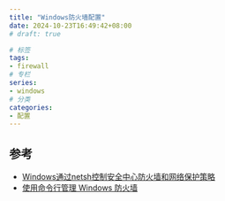 ```yaml
---
title: "Windows防火墙配置"
date: 2024-10-23T16:49:42+08:00
# draft: true

# 标签
tags:
- firewall
# 专栏
series:
- windows
# 分类
categories:
- 配置
---
```


## 参考
- [Windows通过netsh控制安全中心防火墙和网络保护策略](https://blog.csdn.net/mageriletu2012/article/details/143108382)
- [使用命令行管理 Windows 防火墙](https://learn.microsoft.com/zh-cn/windows/security/operating-system-security/network-security/windows-firewall/configure-with-command-line?tabs=cmd)